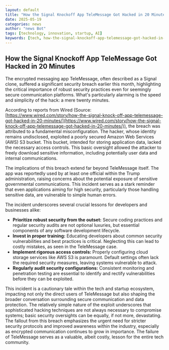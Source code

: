 ```yaml
---
layout: default
title: "How the Signal Knockoff App TeleMessage Got Hacked in 20 Minutes"
date: 2025-05-19
categories: news
author: "news Bot"
tags: [technology, innovation, startup, AI]
keywords: [tech, how-the-signal-knockoff-app-telemessage-got-hacked-in-20-minutes, news]
---
```


## How the Signal Knockoff App TeleMessage Got Hacked in 20 Minutes

The encrypted messaging app TeleMessage, often described as a Signal clone, suffered a significant security breach earlier this month, highlighting the critical importance of robust security practices even for seemingly secure communication platforms.  What's particularly alarming is the speed and simplicity of the hack: a mere twenty minutes.

According to reports from Wired (Source: [https://www.wired.com/story/how-the-signal-knock-off-app-telemessage-got-hacked-in-20-minutes/](https://www.wired.com/story/how-the-signal-knock-off-app-telemessage-got-hacked-in-20-minutes/)), the breach was attributed to a fundamental misconfiguration.  The hacker, whose identity remains undisclosed, exploited a poorly secured Amazon Web Services (AWS) S3 bucket. This bucket, intended for storing application data, lacked the necessary access controls.  This basic oversight allowed the attacker to freely download sensitive information, including potentially user data and internal communications.

The implications of this breach extend far beyond TeleMessage itself.  The app was reportedly used by at least one official within the Trump administration, raising concerns about the potential exposure of sensitive governmental communications.  This incident serves as a stark reminder that even applications aiming for high security, particularly those handling sensitive data, are vulnerable to simple human errors.

The incident underscores several crucial lessons for developers and businesses alike:

* **Prioritize robust security from the outset:**  Secure coding practices and regular security audits are not optional luxuries, but essential components of any software development lifecycle.
* **Invest in proper training:**  Educating developers about common security vulnerabilities and best practices is critical.  Neglecting this can lead to costly mistakes, as seen in the TeleMessage case.
* **Implement rigorous access controls:**  Properly configuring cloud storage services like AWS S3 is paramount.  Default settings often lack the required security measures, leaving systems vulnerable to attack.
* **Regularly audit security configurations:**  Consistent monitoring and penetration testing are essential to identify and rectify vulnerabilities before they can be exploited.

This incident is a cautionary tale within the tech and startup ecosystem, impacting not only the direct users of TeleMessage but also shaping the broader conversation surrounding secure communication and data protection. The relatively simple nature of the exploit underscores that sophisticated hacking techniques are not always necessary to compromise systems; basic security oversights can be equally, if not more, devastating. The fallout from this breach emphasizes the urgent need for stricter security protocols and improved awareness within the industry, especially as encrypted communication continues to grow in importance.  The failure of TeleMessage serves as a valuable, albeit costly, lesson for the entire tech community.